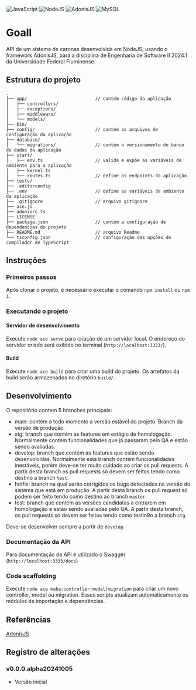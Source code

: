 ![JavaScript](https://img.shields.io/badge/javascript-%23323330.svg?style=for-the-badge&logo=javascript&logoColor=%23F7DF1E)
![NodeJS](https://img.shields.io/badge/node.js-6DA55F?style=for-the-badge&logo=node.js&logoColor=white)
![AdonisJS](https://img.shields.io/badge/adonisjs-%23220052.svg?style=for-the-badge&logo=adonisjs&logoColor=white)
![MySQL](https://img.shields.io/badge/mysql-4479A1.svg?style=for-the-badge&logo=mysql&logoColor=white)

# Goall

API de um sistema de caronas desenvolvida em NodeJS, usando o framework AdonisJS, para a disciplina de Engenharia de Software II 2024.1 da Universidade Federal Fluminense.

## Estrutura do projeto

```
.
├── app/                          // contém código da aplicação
│   ├── controllers/
│   ├── exceptions/
│   ├── middleware/
│   └── models/
├── bin/
├── config/                       // contém os arquivos de configuração da aplicação
├── database/
│   └── migrations/               // contém o versionamento do banco de dados da aplicação
├── start/
│   ├── env.ts                    // valida e expôe as variáveis de ambiente para a aplicação
│   ├── kernel.ts
│   └── routes.ts                 // define os endpoints da aplicação
├── tests/
├── .editorconfig
├── .env                          // define as variáveis de ambiente da aplicação
├── .gitignore                    // arquivo gitignore
├── ace.js
├── adonisrc.ts
├── LICENSE
├── package.json                  // contém a configuração de dependencias do projeto
├── README.md                     // arquivo Readme
└── tsconfig.json                 // configuração das opções do compilador de TypeScript
```

## Instruções

### Primeiros passos

Após clonar o projeto, é necessário executar o comando `npm install` ou `npm i`.

### Executando o projeto

#### Servidor de desenvolvimento

Execute `node ace serve` para criação de um servidor local. O endereço do servidor criado será exibido no terminal (`http://localhost:3333/`).

#### Build

Execute `node ace build` para criar uma build do projeto. Os artefatos da build serão armazenados no diretório `build/`.

## Desenvolvimento

O repositório contem 5 branches principais:

+ main: contém a todo momento a versão estável do projeto. Branch da versão de produção.
+ stg: branch que contém as features em estágio de homologação. Normalmente contém funcionalidades que já passaram pelo QA e estão sendo avaliadas.
+ develop: branch que contém as features que estão sendo desenvolvidas. Normalmente esta branch contém funcionalidades inestáveis, porém deve-se ter muito cuidado ao criar os pull requests. A partir desta branch os pull requests só devem ser feitos tendo como destino a branch `test`.
+ hotfix: branch na qual serão corrigidos os bugs detectados na versão do sistema que está em produção. A partir desta branch os pull request só podem ser feito tendo como destino ao branch `master`.
+ test: branch que contém as versões candidatas à entrarem em homologação e estão sendo avaliadas pelo QA. A partir desta branch, os pull requests só devem ser feitos tendo como testin9o a branch `stg`.

Deve-se desenvolver sempre a partir de `develop`.

### Documentação da API

Para documentação da API é utilizado o Swagger (`http://localhost:3333/docs`)

### Code scaffolding

Execute `node ace make:controller|model|migration` para criar um novo controller, model ou migration. Esses scripts atualizam automaticamente os módulos de importação e dependências.

## Referências

[AdonisJS](https://docs.adonisjs.com/guides)

## Registro de alterações

### v0.0.0.alpha20241005

+ Versão inicial